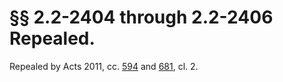 # §§ 2.2-2404 through 2.2-2406 Repealed.

<p>Repealed by Acts 2011, cc. <a href='http://lis.virginia.gov/cgi-bin/legp604.exe?111+ful+CHAP0594'>594</a> and <a href='http://lis.virginia.gov/cgi-bin/legp604.exe?111+ful+CHAP0681'>681</a>, cl. 2.</p>